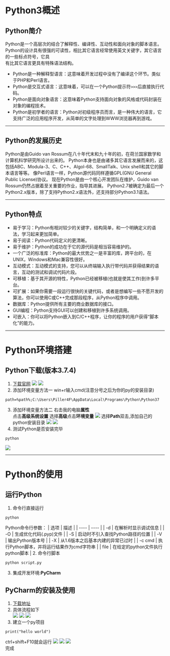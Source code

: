 # Python3概述
## Python简介
Python是一个高层次的结合了解释性、编译性、互动性和面向对象的脚本语言。  
Python的设计具有很强的可读性，相比其它语言经常使用英文关键字，其它语言的一些标点符号，它具  
有比其它语言更具有特殊语法结构。
- Python是一种解释型语言：这意味着开发过程中没有了编译这个环节。类似于PHP和Perl语言。
- Python是交互式语言：这意味着，可以在一个Python提示符`>>>`后直接执行代码。
- Python是面向对象语言：这意味着Python支持面向对象的风格或代码封装在对象的编程技术。
- Python是初学者的语言：Python对初级程序员而言，是一种伟大的语言，它支持广泛的应用程序开发，从简单的文字处理到WWW浏览器再到游戏。

---
## Python的发展历史
Python是由Guido van Rossum在八十年代末和九十年的初，在荷兰国家数学和计算机科学研究所设计出来的。
Python本身也是由诸多其它语言发展而来的，这包括ABC、Modula-3、C、C++、Algol-68、SmallTalk、Unix sheII和其它的脚本语言等等。
像Perl语言一样，Python源代码同样遵循GPL(GNU General Public License)协议。
现在Python是由一个核心开发团队在维护，Guido van Rossum仍然占据着至关重要的作业，指导其进展。
Python2.7被确定为最后一个Python2.x版本，除了支持Python2.x语法外，还支持部分Python3.1语法。

---
## Python特点
- 易于学习：Python有相对较少的关键字，结构简单，和一个明确定义的语法，学习起来更加简单。
- 易于阅读：Python代码定义的更清晰。
- 易于维护：Python的成功在于它的源代码是相当容易维护的。
- 一个广泛的标准库：Python的最大优势之一是丰富的库，跨平台的，在UNIX，Windows和Mac兼容性很好。
- 互动模式：互动模式的支持，您可以从终端输入执行带代码并获得结果的语言，互动的测试和调试代码片段。
- 可移植：基于其开源的特性，Python已经被移植(也就是使其工作)到许多平台。
- 可扩展：如果你需要一段运行很快的关键代码，或者是想编写一些不愿开发的算法，你可以使用C或C++完成那段程序，从Python程序中调用。
- 数据库：Python提供所有主要的商业数据库的接口。
- GUI编程：Python支持GUI可以创建和移植到许多系统调用。
- 可嵌入：你可以将Python嵌入到C/C++程序，让你的程序的用户获得“脚本化”的能力。

---
# Python环境搭建
## Python下载(版本3.7.4)
1. [下载官网](https://www.python.org/downloads/)
![](https://i.loli.net/2020/06/16/6uoVyFaWPUE1bv4.png)
![](https://i.loli.net/2020/06/16/aR2Hq4fWMmenGZP.png)
2. 添加环境变量方法一
win+r输入cmd(注意分号之后为你的py的安装目录)
```
path=%path%;C:\Users\Piller4F\AppData\Local\Programs\Python\Python37
```
3. 添加环境变量方法二
右击我的电脑**属性**  
点击**高级系统设置**
选择**高级**点击**环境变量**
![](https://i.loli.net/2020/06/16/BrU2McPKOfHQIht.png)
选择**Path**双击,添加自己的python安装目录
![](https://i.loli.net/2020/06/16/fN94AGlz7kXn6aJ.png)
![](https://i.loli.net/2020/06/16/movbA2EdWwnqVCS.png)
4. 测试Python是否安装完毕
```
python
```
![](https://i.loli.net/2020/06/16/2C9MZJpo8NdYeP5.png)

---
# Python的使用
## 运行Python
1. 命令行直接运行
```
python
```
Python命令行参数：
| 选项 | 描述 |
| ---- | ---- |
| -d   | 在解析时显示调试信息 |
| -O   | 生成优化代码(.pyp)文件 |
| -S   | 启动时不引入查找Python路径的位置 |
| -V   | 输出Python版本号 |
| -X   | 从1.6版本之后基本内建的异常已过时 |
| -c cmd | 执行Python脚本，并将运行结果作为cmd字符串 |
| file | 在给定的python文件执行python脚本 |
2. 命令行脚本
```
python script.py
```
3. 集成开发环境:**PyCharm**  

## PyCharm的安装及使用
1. [下载地址](https://www.jetbrains.com/pycharm/download/#section=windows)  
2. 具体流程如下  
![](https://i.loli.net/2020/06/16/mghZ7Ks8oOyIu9e.png)
![](https://i.loli.net/2020/06/16/pgm8R5JW7dSfB1j.png)
![](https://i.loli.net/2020/06/16/7XFu1h6yYRnMBVv.png)  
3. 建立一个py项目
```
print("hello world")
```
ctrl+shift+F10就会运行
![](https://i.loli.net/2020/06/16/rHBl2Ahn6exDSTF.png)
![](https://i.loli.net/2020/06/16/ryigjt2ewShnP4f.png)
![](https://i.loli.net/2020/06/16/qRvHnhs5MJzLQON.png)  
完成